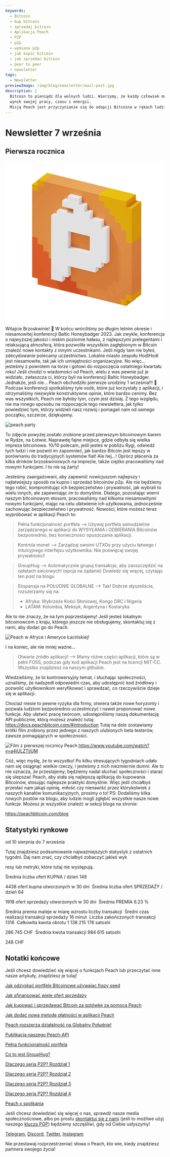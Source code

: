 ```yaml
---
keywords:
  - Bitcoin
  - kup bitcoin
  - sprzedaj bitcoin
  - Aplikacja Peach
  - P2P
  - p2p
  - wymiana p2p
  - jak kupić bitcoin
  - jak sprzedać bitcoin
  - peer to peer
  - newsletter
tags:
  - Newsletter
previewImage: /img/blog/newsletter/mail-post.jpg
description: |
  Bitcoin to pieniądz dla wolnych ludzi. Wierzymy, że każdy człowiek ma prawo wybrać, w jakie pieniądze inwestuje swoje bogactwo,
  wynik swojej pracy, czasu i energii.
  Misją Peach jest przyczynianie się do adopcji Bitcoina w rękach ludzi.
---
```


# Newsletter 7 września

## Pierwsza rocznica

![peachy peach bitcoin gif](/img/blog/newsletter/gif-peach.gif)

Witajcie Brzoskwinie! 🍑
W końcu wróciliśmy po długim letnim okresie i niesamowitej konferencji Baltic Honeybadger 2023.
Jak zwykle, konferencja o najwyższej jakości i niskim poziomie hałasu, z najlepszymi prelegentami i relaksującą atmosferą, która pozwoliła wszystkim zagłębionym w Bitcoin znaleźć nowe kontakty z innymi uczestnikami.
Jeśli nigdy tam nie byłeś, zdecydowanie polecamy uczestnictwo. Lokalne miasto zespołu HodlHodl jest niesamowite, tak jak ich umiejętności organizacyjne.
No więc... jesteśmy z powrotem na torze i gotowi do rozpoczęcia ostatniego kwartału roku!
Jeśli chodzi o wiadomości od Peach, wielu z was pewnie już je widziało, zwłaszcza ci, którzy byli na konferencji Baltic Honeybadger. Jednakże, jeśli nie...
Peach obchodziło pierwsze urodziny 1 września!!! 🎂
Podczas konferencji spotkaliśmy tyle osób, które już korzystały z aplikacji, i otrzymaliśmy niezwykle konstruktywne opinie, które bardzo cenimy. Bez was wszystkich, Peach nie byłoby tym, czym jest dzisiaj.
Z tego względu, nie ma innego sposobu na rozpoczęcie tego newslettera, jak tylko powiedzieć tym, którzy widzieli nasz rozwój i pomagali nam od samego początku, szczerze, dziękujemy.

![peach party](https://img.mailinblue.com/5647291/images/content_library/original/64f9baaacf47e56e5c144ce8.jpeg)

To zdjęcie powyżej zostało zrobione przed pierwszym bitcoinowym barem w Rydze, na Łotwie. Naprawdę fajne miejsce, gdzie odbyła się wielka impreza bitcoinowa. 10/10 polecam, jeśli jesteś w pobliżu Rygi, odwiedź tych ludzi i nie pozwól im zapomnieć, jak bardzo Bitcoin jest lepszy w porównaniu do tradycyjnych systemów fiat!
Ale hej...! Oprócz płacenia za kilka drinków brzoskwiniowych na imprezie, także ciężko pracowaliśmy nad nowymi funkcjami. I to nie są żarty!

Jesteśmy zaangażowani, aby zapewnić nowicjuszom najlepszy i najłatwiejszy sposób na kupno i sprzedaż bitcoinów p2p.
Ale nie będziemy tego robić, kompromitując ich bezpieczeństwo i prywatność, jak wybrali to wielu innych, ale zapewniając im to domyślnie.
Dlatego, pozostając wierni naszym bitcoinowym etosom, pracowaliśmy nad kilkoma niesamowitymi nowymi funkcjami, mając na celu ułatwienie ich użytkowania, jednocześnie zachowując bezpieczeństwo i prywatność. Nowości, które możesz teraz wypróbować w aplikacji Peach to:

  > Pełna funkcjonalność portfela --> Używaj portfela samodzielnie zarządzanego w aplikacji do WYSYŁANIA i ODBIERANIA Bitcoinów bezpośrednio, bez konieczności opuszczania aplikacji.

  > Kontrola monet --> Zarządzaj swoimi UTXOs przy użyciu łatwego i intuicyjnego interfejsu użytkownika. Nie poświęcaj swojej prywatności!

  > GroupHug --> Automatycznie grupuj transakcje, aby zaoszczędzić na opłatach sieciowych! (opcja na żądanie) Dowiedz się więcej, czytając ten post na blogu

  > Ekspansja na POŁUDNIE GLOBALNE --> Tak! Dobrze słyszeliście, rozszerzamy się na:
  > - Afryka: Wybrzeże Kości Słoniowej, Kongo DRC i Nigeria
  > - LATAM: Kolumbia, Meksyk, Argentyna i Kostaryka

  Ale to nie znaczy, że na tym poprzestajemy!
  Jeśli jesteś lokalnym bitcoinowcem z kraju, którego jeszcze nie obsługujemy, skontaktuj się z nami, aby dodać go do Peach.

![Peach w Afryce i Ameryce Łacińskiej!](https://img.mailinblue.com/5647291/images/content_library/original/64f9c0ffe65d8946086ff941.jpg)

I na koniec, ale nie mniej ważne...

  > Otwarte źródło aplikacji! --> Mamy różne części aplikacji, które są w pełni FOSS, podczas gdy kod aplikacji Peach jest na licencji MIT-CC. Wszystko znajdziesz na naszym githubie.

Wiedzieliśmy, że to kontrowersyjny temat, i słuchając społeczności, uznaliśmy, że nadszedł odpowiedni czas, aby udostępnić kod źródłowy i pozwolić użytkownikom weryfikować i sprawdzać, co rzeczywiście dzieje się w aplikacji.

Chociaż niesie to pewne ryzyka dla firmy, otwiera także nowe horyzonty i pozwala ludziom bezpośrednio uczestniczyć i nawet proponować nowe funkcje.
Aby ułatwić pracę twórcom, udostępniliśmy naszą dokumentację API publicznie, którą możesz znaleźć tutaj: https://docs.peachbitcoin.com/#introduction
Tutaj na dole zostawiamy krótki film zrobiony przez jednego z naszych ulubionych beta testerów, zawsze pomagających w społeczności.

![Film z pierwszej rocznicy Peach](https://www.youtube.com/watch?v=a4jULZTjjUM)
https://www.youtube.com/watch?v=a4jULZTjjUM

Cóż, więc myślę, że to wszystko! Po kilku stresujących tygodniach udało nam się osiągnąć wielkie rzeczy, i jesteśmy z nich niezmiernie dumni. Ale to nie oznacza, że przestajemy; będziemy nadal słuchać społeczności i starać się ulepszać Peach, aby stała się najlepszą aplikacją do kupowania Bitcoinów, stosując najlepsze praktyki domyślnie.
Więc jeśli chciałbyś przesłać nam jakąś opinię, miłość czy nienawiść przez którykolwiek z naszych kanałów komunikacyjnych, prosimy o to!
PS: Dodaliśmy kilka nowych postów na blogu, aby ludzie mogli zgłębić wszystkie nasze nowe funkcje. Możesz je wszystkie znaleźć w sekcji bloga na stronie:

https://peachbitcoin.com/blog

## Statystyki rynkowe

od 10 sierpnia do 7 września

Tutaj znajdziesz podsumowanie najważniejszych statystyk z ostatnich tygodni. Daj nam znać, czy chciałbyś zobaczyć jakieś wyk

resy lub metryki, które tutaj nie występują.

Średnia liczba ofert KUPNA / dzień
148

4438 ofert kupna utworzonych w 30 dni
­
Średnia liczba ofert SPRZEDAŻY / dzień
64

1918 ofert sprzedaży utworzonych w 30 dni
­
Średnia PREMIA
6.23 %

Średnia premia maleje w miarę wzrostu liczby transakcji
­
Średni czas realizacji transakcji sprzedaży
16 minut
­
Liczba zakończonych transakcji
1316
­
Całkowita kwota obrotu
1 138 215 176 satoshi

286 745 CHF
­
Średnia kwota transakcji
984 615 satoshi

248 CHF

## Notatki końcowe

Jeśli chcesz dowiedzieć się więcej o funkcjach Peach lub przeczytać inne nasze artykuły, znajdziesz je tutaj!

[Jak odzyskać portfele Bitcoinowe używając frazy seed](https://peachbitcoin.com/pl/blog/how-to-restore-peach-wallet/)

[Jak sfinansować wiele ofert sprzedaży](https://peachbitcoin.com/pl/blog/funding-multiple-sell-offers/)

[Jak kupować i sprzedawać Bitcoin za gotówkę za pomocą Peach](https://peachbitcoin.com/pl/blog/how-to-buy-and-sell-bitcoin-with-cash-using-peach/)

[Jak dodać nową metodę płatności w aplikacji Peach](https://peachbitcoin.com/pl/blog/how-to-add-a-payment-method/)

[Peach rozszerza działalność na Globalny Południe!](https://peachbitcoin.com/pl/blog/peach-expands-to-the-global-south/)

[Publikacja naszego Peach-API](https://peachbitcoin.com/pl/blog/making-our-peach-api-public/)

[Pełna funkcjonalność portfela](https://peachbitcoin.com/pl/blog/full-wallet-functionality/)

[Co to jest GroupHug?](https://peachbitcoin.com/pl/blog/group-hug/)

[Dlaczego seria P2P? Rozdział 1](https://peachbitcoin.com/pl/blog/why-p2p-chapter-1/)

[Dlaczego seria P2P? Rozdział 2](https://peachbitcoin.com/pl/blog/why-p2p-chapter-2/)

[Dlaczego seria P2P? Rozdział 3](https://peachbitcoin.com/pl/blog/why-p2p-chapter-3-circular-economies/)

[Dlaczego seria P2P? Rozdział 4](https://peachbitcoin.com/pl/blog/why-p2p-chapter-4-chains-of-trust/)

[Peach x spotkania](https://peachbitcoin.com/pl/blog/peach-for-meetups/)

Jeśli chcesz dowiedzieć się więcej o nas, sprawdź nasze media społecznościowe, albo po prostu [skontaktuj się z nami](mailto:hello@peachbitcoin.com) (jeśli to możliwe użyj naszego [klucza PGP](https://keys.openpgp.org/vks/v1/by-fingerprint/48339A19645E2E53488E0E5479E1B270FACD1BD2)) będziemy szczęśliwi, gdy od Ciebie usłyszymy!

[Telegram](https://t.me/peachtopeach), [Discord](https://discord.gg/ypeHz3SW54), [Twitter](https://twitter.com/peachbitcoin), [Instagram](https://instagram.com/peachbitcoin)

Nie przestawaj rozprzestrzeniać słowa o Peach, kto wie, kiedy znajdziesz partnera swojego życia!
